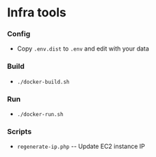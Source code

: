 # Infra tools
### Config
- Copy `.env.dist` to `.env` and edit with your data

### Build
- `./docker-build.sh`

### Run
- `./docker-run.sh`

### Scripts
- `regenerate-ip.php` -- Update EC2 instance IP
